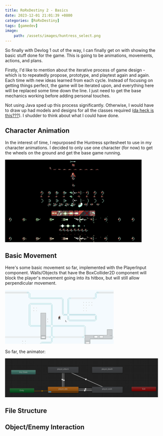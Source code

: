 ```yaml
---
title: RoRxDestiny 2 - Basics
date: 2023-12-01 21:01:39 +0800
categories: [RoRxDestiny]
tags: [gamedev]
image:
    path: /assets/images/huntress_select.png
---
```


So finally with Devlog 1 out of the way, I can finally get on with showing the basic stuff done for the game. This is going to be animations, movements, actions, and plans.

Firstly, I'd like to mention about the iterative process of game design - which is to repeatedly propose, prototype, and playtest again and again. Each time with new ideas learned from each cycle. Instead of focusing on getting things perfect, the game will be iterated upon, and everything here will be replaced some time down the line. I just need to get the base mechanics working before adding personal touches.

Not using Java sped up this process significantly. Otherwise, I would have to draw up had models and designs for all the classes required ([da heck is this???](https://github.com/lohchness/pac-man-extended/blob/f41a2aed39e8522755c1c112bedc5d9450f9ca5a/documentation/DesignModel%20-%20Full.pdf)). I shudder to think about what I could have done.

## Character Animation

In the interest of time, I repurposed the Huntress spritesheet to use in my character animations. I decided to only use one character (for now) to get the wheels on the ground and get the base game running.

![](/assets/images/MergedImages.png)

## Basic Movement

Here's some basic movement so far, implemented with the PlayerInput component. Walls/Objects that have the BoxCollider2D component will block the player's movement going into its hitbox, but will still allow perpendicular movement. 

![](/assets/images/movement.gif)

So far, the animator:

![](/assets/images/player_animator.png)

## File Structure

## Object/Enemy Interaction

